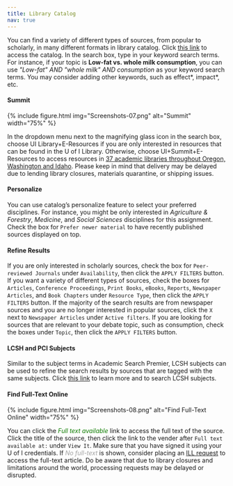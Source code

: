 ```yaml
---
title: Library Catalog
nav: true
---
```


You can find a variety of different types of sources, from popular to scholarly, in many different formats in library catalog. Click [this link](https://www.lib.uidaho.edu/) to access the catalog. In the search box, type in your keyword search terms. For instance, if your topic is **Low-fat vs. whole milk consumption**, you can use *"Low-fat" AND "whole milk" AND consumption* as your keyword search terms. You may consider adding other keywords, such as effect\*, impact\*, etc.

#### Summit

{% include figure.html img="Screenshots-07.png" alt="Summit" width="75%" %}

In the dropdown menu next to the magnifying glass icon in the search box, choose UI Library+E-Resources if you are only interested in resources that can be found in the U of I Library. Otherwise, choose UI+Summit+E-Resources to access resources in [37 academic libraries throughout Oregon, Washington and Idaho](https://www.lib.uidaho.edu/services/ill/summit.html). Please keep in mind that delivery may be delayed due to lending library closures, materials quarantine, or shipping issues. 

#### Personalize

You can use catalog’s personalize feature to select your preferred disciplines. For instance, you might be only interested in *Agriculture & Forestry*, *Medicine*, and *Social Sciences* disciplines for this assignment. Check the box for `Prefer newer material` to have recently published sources displayed on top.

#### Refine Results 

If you are only interested in scholarly sources, check the box for `Peer-reviewed Journals` under `Availability`, then click the `APPLY FILTERS` button.
If you want a variety of different types of sources, check the boxes for `Articles`, `Conference Proceedings`, `Print Books`, `eBooks`, `Reports`, `Newspaper Articles`, and `Book Chapters` under `Resource Type`, then click the `APPLY FILTERS` button. If the majority of the search results are from newspaper sources and you are no longer interested in popular sources, click the `X` next to `Newspaper Articles` under `Active filters`.
If you are looking for sources that are relevant to your debate topic, such as consumption, check the boxes under `Topic`, then click the `APPLY FILTERS` button. 

#### LCSH and PCI Subjects

Similar to the subject terms in Academic Search Premier, LCSH subjects can be used to refine the search results by sources that are tagged with the same subjects. Click [this link](https://id.loc.gov/authorities/subjects.html) to learn more and to search LCSH subjects. 

#### Find Full-Text Online

{% include figure.html img="Screenshots-08.png" alt="Find Full-Text Online" width="75%" %}

You can click the *<span style="color:#0F7D00;">Full text available</span>* link to access the full text of the source. Click the title of the source, then click the link to the vender after `Full text available at:` under `View It`. Make sure that you have signed it using your U of I credentials. If *<span style="color:#A2A2A2;">No full-text</span>* is shown, consider placing an [ILL request](https://www.lib.uidaho.edu/services/ill/) to access the full-text article. Do be aware that due to library closures and limitations around the world, processing requests may be delayed or disrupted.
